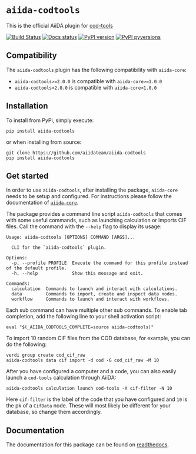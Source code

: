 # `aiida-codtools`

This is the official AiiDA plugin for [cod-tools](http://wiki.crystallography.net/cod-tools/)

[![Build Status](https://travis-ci.org/aiidateam/aiida-codtools.svg?branch=develop)](https://travis-ci.org/aiidateam/aiida-codtools)
[![Docs status](https://readthedocs.org/projects/aiida-codtools/badge)](http://aiida-codtools.readthedocs.io/)
[![PyPI version](https://badge.fury.io/py/aiida-codtools.svg)](https://badge.fury.io/py/aiida-codtools)
[![PyPI pyversions](https://img.shields.io/pypi/pyversions/aiida-core.svg)](https://pypi.python.org/pypi/aiida-core/)


## Compatibility
The `aiida-codtools` plugin has the following compatibility with `aiida-core`:

 * `aiida-codtools>=2.0.0` is compatible with `aiida-core>=1.0.0`
 * `aiida-codtools<2.0.0` is compatible with `aiida-core<1.0.0`

## Installation
To install from PyPi, simply execute:

    pip install aiida-codtools

or when installing from source:

    git clone https://github.com/aiidateam/aiida-codtools
    pip install aiida-codtools

## Get started
In order to use `aiida-codtools`, after installing the package, `aiida-core` needs to be setup and configured.
For instructions please follow the documentation of [`aiida-core`](https://aiida-core.readthedocs.io/en/latest/).

The package provides a command line script `aiida-codtools` that comes with some useful commands, such as launching calculation or imports CIF files.
Call the command with the `--help` flag to display its usage:

    Usage: aiida-codtools [OPTIONS] COMMAND [ARGS]...

      CLI for the `aiida-codtools` plugin.

    Options:
      -p, --profile PROFILE  Execute the command for this profile instead of the default profile.
      -h, --help             Show this message and exit.

    Commands:
      calculation  Commands to launch and interact with calculations.
      data         Commands to import, create and inspect data nodes.
      workflow     Commands to launch and interact with workflows.

Each sub command can have multiple other sub commands.
To enable tab completion, add the following line to your shell activation script:

    eval "$(_AIIDA_CODTOOLS_COMPLETE=source aiida-codtools)"

To import 10 random CIF files from the COD database, for example, you can do the following:

    verdi group create cod_cif_raw
    aiida-codtools data cif import -d cod -G cod_cif_raw -M 10

After you have configured a computer and a code, you can also easily launch a `cod-tools` calculation through AiiDA:

    aiida-codtools calculation launch cod-tools -X cif-filter -N 10

Here `cif-filter` is the label of the code that you have configured and `10` is the pk of a `CifData` node.
These will most likely be different for your database, so change them accordingly.


## Documentation
The documentation for this package can be found on [readthedocs](http://aiida-codtools.readthedocs.io/en/latest/).
